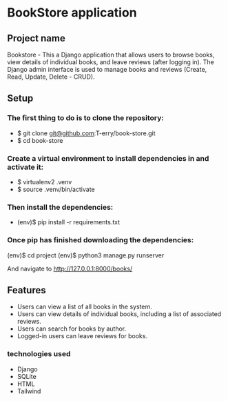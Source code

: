 #  BookStore application

## Project name

Bookstore - This a Django application that allows users to browse books, view details of individual books, and leave reviews (after logging in). The Django admin interface is used to manage books and reviews (Create, Read, Update, Delete - CRUD).



## Setup
### The first thing to do is to clone the repository:
 - $ git clone git@github.com:T-erry/book-store.git
 -  $ cd book-store


###  Create a virtual environment to install dependencies in and activate it:
- $ virtualenv2 .venv 
- $ source .venv/bin/activate

### Then install the dependencies:
- (env)$ pip install -r requirements.txt

### Once pip has finished downloading the dependencies:
(env)$ cd project
(env)$ python3 manage.py runserver

And navigate to http://127.0.0.1:8000/books/


## Features
- Users can view a list of all books in the system.
- Users can view details of individual books, including a list of associated reviews.
- Users can search for books by author. 
- Logged-in users can leave reviews for books.

### technologies used
- Django
- SQLite
- HTML
- Tailwind

